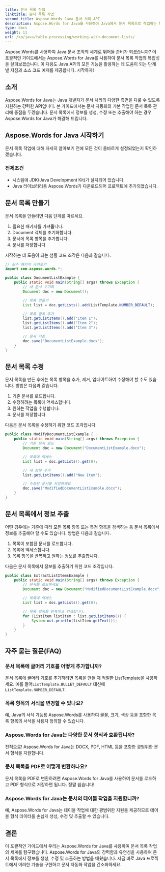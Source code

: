 ```yaml
---
title: 문서 목록 작업
linktitle: 문서 목록 작업
second_title: Aspose.Words Java 문서 처리 API
description: Aspose.Words for Java를 사용하여 Java에서 문서 목록으로 작업하는 방법을 알아보세요. 이 단계별 가이드에는 효율적인 문서 조작을 위한 소스 코드 예제가 포함되어 있습니다.
type: docs
weight: 11
url: /ko/java/table-processing/working-with-document-lists/
---
```


Aspose.Words를 사용하여 Java 문서 조작의 세계로 뛰어들 준비가 되셨습니까? 이 포괄적인 가이드에서는 Aspose.Words for Java를 사용하여 문서 목록 작업의 복잡성을 살펴보겠습니다. 이 다용도 Java API의 모든 기능을 활용하는 데 도움이 되는 단계별 지침과 소스 코드 예제를 제공합니다. 시작하자!

## 소개

Aspose.Words for Java는 Java 개발자가 문서 처리의 다양한 측면을 다룰 수 있도록 지원하는 강력한 API입니다. 본 가이드에서는 문서 자동화의 기본 작업인 문서 목록 관리에 중점을 두겠습니다. 문서 목록에서 정보를 생성, 수정 또는 추출해야 하는 경우 Aspose.Words for Java가 해결해 드립니다.

## Aspose.Words for Java 시작하기

문서 목록 작업에 대해 자세히 알아보기 전에 모든 것이 올바르게 설정되었는지 확인하겠습니다.

### 전제조건

- 시스템에 JDK(Java Development Kit)가 설치되어 있습니다.
- Java 라이브러리용 Aspose.Words가 다운로드되어 프로젝트에 추가되었습니다.

## 문서 목록 만들기

문서 목록을 만들려면 다음 단계를 따르세요.

1. 필요한 패키지를 가져옵니다.
2. Document 객체를 초기화합니다.
3. 문서에 목록 항목을 추가합니다.
4. 문서를 저장합니다.

시작하는 데 도움이 되는 샘플 코드 조각은 다음과 같습니다.

```java
// 필수 패키지 가져오기
import com.aspose.words.*;

public class DocumentListExample {
    public static void main(String[] args) throws Exception {
        // 새 문서 초기화
        Document doc = new Document();

        // 목록 만들기
        List list = doc.getLists().add(ListTemplate.NUMBER_DEFAULT);

        // 목록 항목 추가
        list.getListItems().add("Item 1");
        list.getListItems().add("Item 2");
        list.getListItems().add("Item 3");

        // 문서 저장
        doc.save("DocumentListExample.docx");
    }
}
```

## 문서 목록 수정

문서 목록을 만든 후에는 목록 항목을 추가, 제거, 업데이트하여 수정해야 할 수도 있습니다. 방법은 다음과 같습니다.

1. 기존 문서를 로드합니다.
2. 수정하려는 목록에 액세스합니다.
3. 원하는 작업을 수행합니다.
4. 문서를 저장합니다.

다음은 문서 목록을 수정하기 위한 코드 조각입니다.

```java
public class ModifyDocumentListExample {
    public static void main(String[] args) throws Exception {
        // 기존 문서 로드
        Document doc = new Document("DocumentListExample.docx");

        // 목록에 액세스
        List list = doc.getLists().get(0);

        // 새 항목 추가
        list.getListItems().add("New Item");

        // 수정된 문서를 저장하세요
        doc.save("ModifiedDocumentListExample.docx");
    }
}
```

## 문서 목록에서 정보 추출

어떤 경우에는 기준에 따라 모든 목록 항목 또는 특정 항목을 검색하는 등 문서 목록에서 정보를 추출해야 할 수도 있습니다. 방법은 다음과 같습니다.

1. 목록이 포함된 문서를 로드합니다.
2. 목록에 액세스합니다.
3. 목록 항목을 반복하고 원하는 정보를 추출합니다.

다음은 문서 목록에서 정보를 추출하기 위한 코드 조각입니다.

```java
public class ExtractListItemsExample {
    public static void main(String[] args) throws Exception {
        // 문서를 로드하세요
        Document doc = new Document("ModifiedDocumentListExample.docx");

        // 목록에 액세스
        List list = doc.getLists().get(0);

        // 목록 항목을 반복하고 인쇄합니다.
        for (ListItem listItem : list.getListItems()) {
            System.out.println(listItem.getText());
        }
    }
}
```

## 자주 묻는 질문(FAQ)

### 문서 목록에 글머리 기호를 어떻게 추가합니까?
 문서 목록에 글머리 기호를 추가하려면 목록을 만들 때 적절한 ListTemplate을 사용하세요. 예를 들어`ListTemplate.BULLET_DEFAULT` 대신에`ListTemplate.NUMBER_DEFAULT`.

### 목록 항목의 서식을 변경할 수 있나요?
예, Java의 서식 기능용 Aspose.Words를 사용하여 글꼴, 크기, 색상 등을 포함한 목록 항목의 서식을 사용자 정의할 수 있습니다.

### Aspose.Words for Java는 다양한 문서 형식과 호환됩니까?
전적으로! Aspose.Words for Java는 DOCX, PDF, HTML 등을 포함한 광범위한 문서 형식을 지원합니다.

### 문서 목록을 PDF로 어떻게 변환하나요?
문서 목록을 PDF로 변환하려면 Aspose.Words for Java를 사용하여 문서를 로드하고 PDF 형식으로 저장하면 됩니다. 정말 쉽습니다!

### Aspose.Words for Java는 문서의 테이블 작업을 지원합니까?
예, Aspose.Words for Java는 테이블 작업에 대한 광범위한 지원을 제공하므로 테이블 형식 데이터를 손쉽게 생성, 수정 및 추출할 수 있습니다.

## 결론

이 포괄적인 가이드에서 우리는 Aspose.Words for Java를 사용하여 문서 목록 작업의 세계를 탐구했습니다. Aspose.Words for Java의 강력함과 유연성을 사용하여 문서 목록에서 정보를 생성, 수정 및 추출하는 방법을 배웠습니다. 지금 바로 Java 프로젝트에서 이러한 기술을 구현하고 문서 자동화 작업을 간소화하세요.